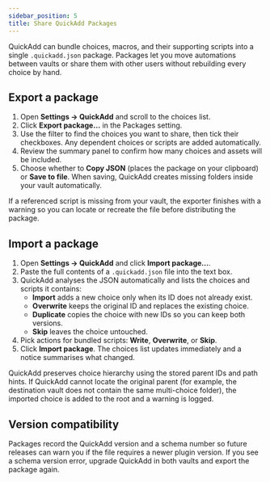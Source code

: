 ```yaml
---
sidebar_position: 5
title: Share QuickAdd Packages
---
```


QuickAdd can bundle choices, macros, and their supporting scripts into a single
`.quickadd.json` package. Packages let you move automations between vaults or
share them with other users without rebuilding every choice by hand.

## Export a package

1. Open **Settings → QuickAdd** and scroll to the choices list.
2. Click **Export package…** in the Packages setting.
3. Use the filter to find the choices you want to share, then tick their
   checkboxes. Any dependent choices or scripts are added automatically.
4. Review the summary panel to confirm how many choices and assets will be
   included.
5. Choose whether to **Copy JSON** (places the package on your clipboard) or
   **Save to file**. When saving, QuickAdd creates missing folders inside your
   vault automatically.

If a referenced script is missing from your vault, the exporter finishes with a
warning so you can locate or recreate the file before distributing the package.

## Import a package

1. Open **Settings → QuickAdd** and click **Import package…**.
2. Paste the full contents of a `.quickadd.json` file into the text box.
3. QuickAdd analyses the JSON automatically and lists the choices and scripts it
   contains:
   - **Import** adds a new choice only when its ID does not already exist.
   - **Overwrite** keeps the original ID and replaces the existing choice.
   - **Duplicate** copies the choice with new IDs so you can keep both versions.
   - **Skip** leaves the choice untouched.
4. Pick actions for bundled scripts: **Write**, **Overwrite**, or **Skip**.
5. Click **Import package**. The choices list updates immediately and a notice
   summarises what changed.

QuickAdd preserves choice hierarchy using the stored parent IDs and path hints.
If QuickAdd cannot locate the original parent (for example, the destination
vault does not contain the same multi-choice folder), the imported choice is
added to the root and a warning is logged.

## Version compatibility

Packages record the QuickAdd version and a schema number so future releases can
warn you if the file requires a newer plugin version. If you see a schema
version error, upgrade QuickAdd in both vaults and export the package again.
